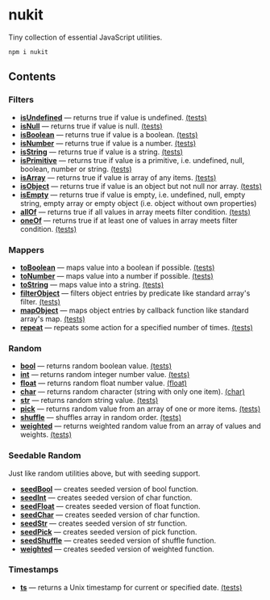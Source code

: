 # nukit

Tiny collection of essential JavaScript utilities.

```
npm i nukit
```

## Contents

### Filters

  - [**isUndefined**](src/filters/isUndefined/index.ts) — returns true if value is undefined. [(tests)](src/filters/isUndefined/index.test.ts)
  - [**isNull**](src/filters/isNull/index.ts) — returns true if value is null. [(tests)](src/filters/isNull/index.test.ts)
  - [**isBoolean**](src/filters/isBoolean/index.ts) — returns true if value is a boolean. [(tests)](src/filters/isBoolean/index.test.ts)
  - [**isNumber**](src/filters/isNumber/index.ts) — returns true if value is a number. [(tests)](src/filters/isNumber/index.test.ts)
  - [**isString**](src/filters/isString/index.ts) — returns true if value is a string. [(tests)](src/filters/isString/index.test.ts)
  - [**isPrimitive**](src/filters/isPrimitive/index.ts) — returns true if value is a primitive, i.e. undefined, null, boolean, number or string. [(tests)](src/filters/isPrimitive/index.test.ts)
  - [**isArray**](src/filters/isArray/index.ts) — returns true if value is array of any items. [(tests)](src/filters/isArray/index.test.ts)
  - [**isObject**](src/filters/isObject/index.ts) — returns true if value is an object but not null nor array. [(tests)](src/filters/isObject/index.test.ts)
  - [**isEmpty**](src/filters/isEmpty/index.ts) — returns true if value is empty, i.e. undefined, null, empty string, empty array or empty object (i.e. object without own properties)
  - [**allOf**](src/filters/allOf/index.ts) — returns true if all values in array meets filter condition. [(tests)](src/filters/allOf/index.test.ts)
  - [**oneOf**](src/filters/oneOf/index.ts) — returns true if at least one of values in array meets filter condition. [(tests)](src/filters/oneOf/index.test.ts)

### Mappers

  - [**toBoolean**](src/mappers/toBoolean/index.ts) — maps value into a boolean if possible. [(tests)](src/mappers/toBoolean/index.test.ts)
  - [**toNumber**](src/mappers/toNumber/index.ts) — maps value into a number if possible. [(tests)](src/mappers/toNumber/index.test.ts)
  - [**toString**](src/mappers/toString/index.ts) — maps value into a string. [(tests)](src/mappers/toString/index.test.ts)
  - [**filterObject**](src/mappers/filterObject/index.ts) — filters object entries by predicate like standard array's filter. [(tests)](src/mappers/filterObject/index.test.ts)
  - [**mapObject**](src/mappers/mapObject/index.ts) — maps object entries by callback function like standard array's map. [(tests)](src/mappers/)
  - [**repeat**](src/mappers/repeat/index.ts) — repeats some action for a specified number of times. [(tests)](src/mappers/repeat/index.test.ts)

### Random

  - [**bool**](src/random/bool/index.ts) — returns random boolean value. [(tests)](src/random/bool/index.test.ts)
  - [**int**](src/random/int/index.ts) — returns random integer number value. [(tests)](src/random/int/index.test.ts)
  - [**float**](src/random/float/index.ts) — returns random float number value. [(float)](src/random/float/index.test.ts)
  - [**char**](src/random/char/index.ts) — returns random character (string with only one item). [(char)](src/random/char/index.test.ts)
  - [**str**](src/random/str/index.ts) — returns random string value. [(tests)](src/random/str/index.test.ts)
  - [**pick**](src/random/pick/index.ts) — returns random value from an array of one or more items. [(tests)](src/random/pick/index.test.ts)
  - [**shuffle**](src/random/shuffle/index.ts) — shuffles array in random order. [(tests)](src/random/shuffle/index.test.ts)
  - [**weighted**](src/random/weghted/index.ts) — returns weighted random value from an array of values and weights. [(tests)](src/random/weghted/index.test.ts)

### Seedable Random

Just like random utilities above, but with seeding support.

  - [**seedBool**](src/seedable/seedBool/index.ts) — creates seeded version of bool function.
  - [**seedInt**](src/seedable/seedInt/index.ts) — creates seeded version of char function.
  - [**seedFloat**](src/seedable/seedFloat/index.ts) — creates seeded version of float function.
  - [**seedChar**](src/seedable/seedChar/index.ts) — creates seeded version of char function.
  - [**seedStr**](src/seedable/seedStr/index.ts) — creates seeded version of str function.
  - [**seedPick**](src/seedable/seedPick/index.ts) — creates seeded version of pick function.
  - [**seedShuffle**](src/seedable/seedShuffle/index.ts) — creates seeded version of shuffle function.
  - [**weighted**](src/seedable/seedWeighted/index.ts) — creates seeded version of weighted function.

### Timestamps

  - [**ts**](src/timestamps/ts/index.ts) — returns a Unix timestamp for current or specified date. [(tests)](src/timestamps/ts/index.test.ts)
